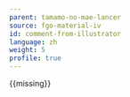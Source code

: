 ```yaml
---
parent: tamamo-no-mae-lancer
source: fgo-material-iv
id: comment-from-illustrator
language: zh
weight: 5
profile: true
---
```


{{missing}}
